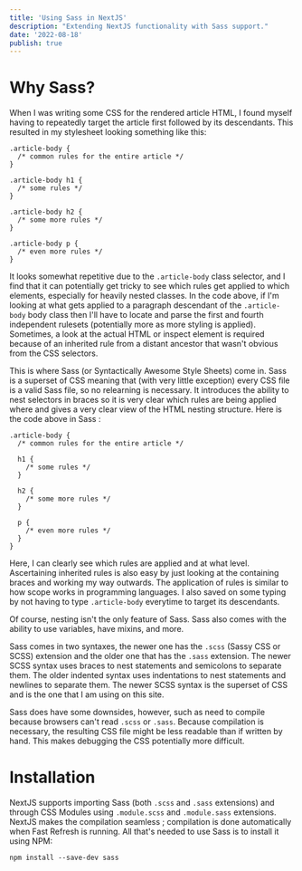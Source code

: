 ```yaml
---
title: 'Using Sass in NextJS'
description: "Extending NextJS functionality with Sass support."
date: '2022-08-18'
publish: true
---
```


# Why Sass?

When I was writing some CSS for the rendered article HTML, I found myself having to repeatedly target the article first followed by its descendants. This resulted in my stylesheet looking something like this:

```
.article-body {
  /* common rules for the entire article */
}

.article-body h1 {
  /* some rules */
}

.article-body h2 {
  /* some more rules */
}

.article-body p {
  /* even more rules */
}
```

It looks somewhat repetitive due to the `.article-body` class selector, and I find that it can potentially get tricky to see which rules get applied to which elements, especially for heavily nested classes. In the code above, if I'm looking at what gets applied to a paragraph descendant of the `.article-body` body class then I'll have to locate and parse the first and fourth independent rulesets (potentially more as more styling is applied). Sometimes, a look at the actual HTML or inspect element is required because of an inherited rule from a distant ancestor that wasn't obvious from the CSS selectors.

This is where Sass (or Syntactically Awesome Style Sheets) come in. Sass is a superset of CSS meaning that (with very little exception) every CSS file is a valid Sass file, so no relearning is necessary. It introduces the ability to nest selectors in braces so it is very clear which rules are being applied where and gives a very clear view of the HTML nesting structure. Here is the code above in Sass : 

```
.article-body {
  /* common rules for the entire article */

  h1 {
    /* some rules */
  }

  h2 {
    /* some more rules */
  }
  
  p {
    /* even more rules */
  }
}
```

Here, I can clearly see which rules are applied and at what level. Ascertaining inherited rules is also easy by just looking at the containing braces and working my way outwards. The application of rules is similar to how scope works in programming languages. I also saved on some typing by not having to type `.article-body` everytime to target its descendants. 

Of course, nesting isn't the only feature of Sass. Sass also comes with the ability to use variables, have mixins, and more.

Sass comes in two syntaxes, the newer one has the `.scss` (Sassy CSS or SCSS) extension and the older one that has the `.sass` extension. The newer SCSS syntax uses braces to nest statements and semicolons to separate them. The older indented syntax uses indentations to nest statements and newlines to separate them. The newer SCSS syntax is the superset of CSS and is the one that I am using on this site.

Sass does have some downsides, however, such as need to compile because browsers can't read `.scss` or `.sass`. Because compilation is necessary, the resulting CSS file might be less readable than if written by hand. This makes debugging the CSS potentially more difficult. 

# Installation 

NextJS supports importing Sass (both `.scss` and `.sass` extensions) and through CSS Modules using `.module.scss` and `.module.sass` extensions. NextJS makes the compilation seamless ; compilation is done automatically when Fast Refresh is running. All that's needed to use Sass is to install it using NPM:

```
npm install --save-dev sass
```